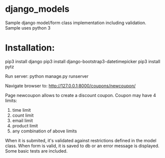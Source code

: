 django_models
=============

 Sample django model/form class implementation including validation.
 Sample uses python 3

Installation:
============
  pip3 install django
  pip3 install django-bootstrap3-datetimepicker
  pip3 install pytz

Run server: python manage.py runserver

Navigate browser to: http://127.0.0.1:8000/coupons/newcoupon/

Page newcoupon allows to create a discount coupon.
Coupon may have 4 limits:
 1) time limit
 2) count limit
 3) email limit
 4) product limit
 5) any combination of above limits

When it is submited, it's validated against restrictions defined in the model class.
When form is valid, it is saved to db or an error message is displayed.
Some basic tests are included.
